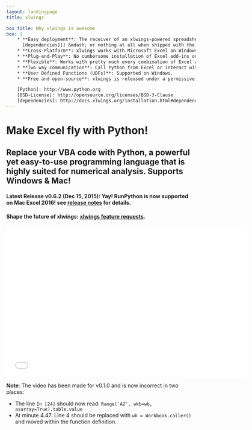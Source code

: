 ```yaml
---
layout: landingpage
title: xlwings

box_title: Why xlwings is awesome
box: |
    * **Easy deployment**: The receiver of an xlwings-powered spreadsheets only needs [Python][] with minimal
      [dependencies][] &mdash; or nothing at all when shipped with the Python runtime.
    * **Cross-Platform**: xlwings works with Microsoft Excel on Windows and Mac.
    * **Plug-and-Play**: No cumbersome installation of Excel add-ins or license keys.
    * **Flexible**: Works with pretty much every combination of Excel and Python.
    * **Two way communication**: Call Python from Excel or interact with Excel from Python.
    * **User Defined Functions (UDFs)**: Supported on Windows.
    * **Free and open-source**: xlwings is released under a permissive [BSD-License][].

    [Python]: http://www.python.org
    [BSD-License]: http://opensource.org/licenses/BSD-3-Clause
    [dependencies]: http://docs.xlwings.org/installation.html#dependencies
---
```


# Make Excel fly with Python!

## Replace your VBA code with Python, a powerful yet easy-to-use programming language that is highly suited for numerical analysis. Supports Windows & Mac!

#### Latest Release v0.6.2 (Dec 15, 2015): Yay! RunPython is now supported on Mac Excel 2016! see [release notes][] for details.

#### Shape the future of xlwings: <a href="https://zoomeranalytics.uservoice.com/forums/269851-xlwings" class="alert-link">xlwings feature requests</a>.

[release notes]: http://docs.xlwings.org/en/latest/whatsnew.html
[watch!]: https://twitter.com/ZoomerAnalytics/status/664159348822835200

<div class="row">
  <div class="col-lg-3">
  </div>
    <div class="col-lg-6">
      <div class="video-container">
<iframe src="//fast.wistia.net/embed/iframe/fb3pft6wdu?videoFoam=true" allowtransparency="true" frameborder="0" scrolling="no" class="wistia_embed" name="wistia_embed" allowfullscreen mozallowfullscreen webkitallowfullscreen oallowfullscreen msallowfullscreen width="640" height="400"></iframe><script src="//fast.wistia.net/assets/external/iframe-api-v1.js"></script>
      </div>
    </div>
</div>

**Note**: The video has been made for v0.1.0 and is now incorrect in two places:

* The line `In [24]` should now read: `Range('A2', wkb=wb, asarray=True).table.value`
* At minute 4.47: Line 4 should be replaced with `wb = Workbook.caller()` and moved within the function definition.